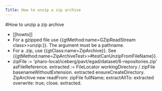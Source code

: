 ---Title: How to unzip a zip archive---#How to unzip a zip archive- [[howto]]- For a gzipped file use {{gtMethod:name=GZipReadStream class>>unzip:}}. The argument must be a pathname.- For a .zip, use {{gtClass:name=ZipArchive}}.  See {{gtMethod:name=ZipArchiveTest>>#testCanUnzipFromFileName}}.- zipFile := 'pharo-local/iceberg/pavt/egad/dataset/6-repositories.zip'		asFileReference.extracted := FileLocator workingDirectory / zipFile basenameWithoutExtension.extracted ensureCreateDirectory.ZipArchive new	readFrom: zipFile fullName;	extractAllTo: extracted overwrite: true;	close.extracted.